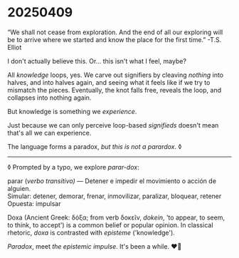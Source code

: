 # 20250409

“We shall not cease from exploration. And the end of all our exploring will be to arrive where we started and know the place for the first time.” -T.S. Elliot

I don't actually believe this. Or... this isn't what I feel, maybe?

All _knowledge_ loops, yes. We carve out signifiers by cleaving _nothing_ into halves, and into halves again, and seeing what it feels like if we try to mismatch the pieces. Eventually, the knot falls free, reveals the loop, and collapses into nothing again.

But knowledge is something we _experience_.

Just because we can only perceive loop-based _signifieds_ doesn't mean that's all we can experience.

The language forms a paradox, _but this is not a parardox_. ◊

***

◊ Prompted by a typo, we explore _parar-dox_:

parar (_verbo transitivo) —_ Detener e impedir el movimiento o acción de alguien.\
Simular: detener, demorar, frenar, inmovilizar, paralizar, bloquear, retener\
Opuesta: impulsar

Doxa (Ancient Greek: δόξα; from verb δοκεῖν, _dokein_, 'to appear, to seem, to think, to accept') is a common belief or popular opinion. In classical rhetoric, _doxa_ is contrasted with _episteme_ ('knowledge').

_Paradox_, meet _the epistemic impulse_. It's been a while. ❤️‍🔥

